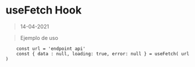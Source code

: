 # useFetch Hook

> 14-04-2021


>Ejemplo de uso
```
    const url = 'endpoint api'
    const { data : null, loading: true, error: null } = useFetch( url )
```
